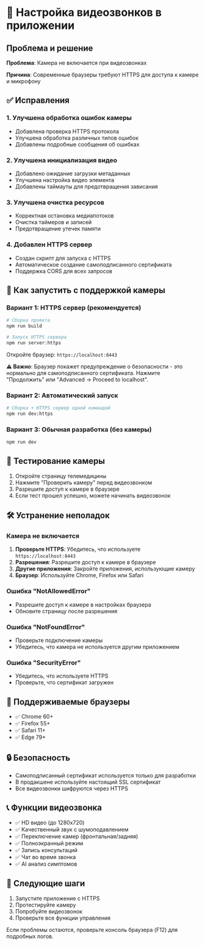 # 🎥 Настройка видеозвонков в приложении

## Проблема и решение

**Проблема**: Камера не включается при видеозвонках

**Причина**: Современные браузеры требуют HTTPS для доступа к камере и микрофону

## ✅ Исправления

### 1. Улучшена обработка ошибок камеры
- Добавлена проверка HTTPS протокола
- Улучшена обработка различных типов ошибок
- Добавлены подробные сообщения об ошибках

### 2. Улучшена инициализация видео
- Добавлено ожидание загрузки метаданных
- Улучшена настройка видео элемента
- Добавлены таймауты для предотвращения зависания

### 3. Улучшена очистка ресурсов
- Корректная остановка медиапотоков
- Очистка таймеров и записей
- Предотвращение утечек памяти

### 4. Добавлен HTTPS сервер
- Создан скрипт для запуска с HTTPS
- Автоматическое создание самоподписанного сертификата
- Поддержка CORS для всех запросов

## 🚀 Как запустить с поддержкой камеры

### Вариант 1: HTTPS сервер (рекомендуется)
```bash
# Сборка проекта
npm run build

# Запуск HTTPS сервера
npm run server:https
```

Откройте браузер: `https://localhost:8443`

**⚠️ Важно**: Браузер покажет предупреждение о безопасности - это нормально для самоподписанного сертификата. Нажмите "Продолжить" или "Advanced -> Proceed to localhost".

### Вариант 2: Автоматический запуск
```bash
# Сборка + HTTPS сервер одной командой
npm run dev:https
```

### Вариант 3: Обычная разработка (без камеры)
```bash
npm run dev
```

## 🔧 Тестирование камеры

1. Откройте страницу телемедицины
2. Нажмите "Проверить камеру" перед видеозвонком
3. Разрешите доступ к камере в браузере
4. Если тест прошел успешно, можете начинать видеозвонок

## 🛠️ Устранение неполадок

### Камера не включается
1. **Проверьте HTTPS**: Убедитесь, что используете `https://localhost:8443`
2. **Разрешения**: Разрешите доступ к камере в браузере
3. **Другие приложения**: Закройте приложения, использующие камеру
4. **Браузер**: Используйте Chrome, Firefox или Safari

### Ошибка "NotAllowedError"
- Разрешите доступ к камере в настройках браузера
- Обновите страницу после разрешения

### Ошибка "NotFoundError"
- Проверьте подключение камеры
- Убедитесь, что камера не используется другим приложением

### Ошибка "SecurityError"
- Убедитесь, что используете HTTPS
- Проверьте, что сертификат загружен

## 📱 Поддерживаемые браузеры

- ✅ Chrome 60+
- ✅ Firefox 55+
- ✅ Safari 11+
- ✅ Edge 79+

## 🔒 Безопасность

- Самоподписанный сертификат используется только для разработки
- В продакшене используйте настоящий SSL сертификат
- Все видеозвонки шифруются через HTTPS

## 📞 Функции видеозвонка

- ✅ HD видео (до 1280x720)
- ✅ Качественный звук с шумоподавлением
- ✅ Переключение камер (фронтальная/задняя)
- ✅ Полноэкранный режим
- ✅ Запись консультаций
- ✅ Чат во время звонка
- ✅ AI анализ симптомов

## 🎯 Следующие шаги

1. Запустите приложение с HTTPS
2. Протестируйте камеру
3. Попробуйте видеозвонок
4. Проверьте все функции управления

Если проблемы остаются, проверьте консоль браузера (F12) для подробных логов.
